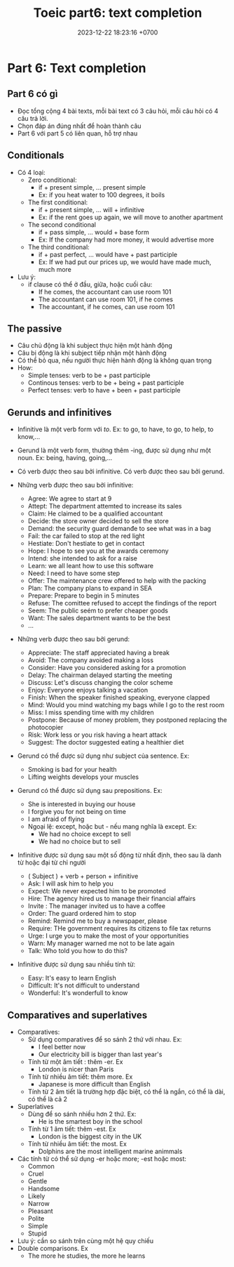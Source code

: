 ﻿---
layout: post
title:  "Toeic part6: text completion"
date:   2023-12-22 18:23:16 +0700
categories: toeic part6
---
# Part 6: Text completion
## Part 6 có gì
- Đọc tổng cộng 4 bài texts, mỗi bài text có 3 câu hỏi, mỗi câu hỏi có 4 câu trả lời.
- Chọn đáp án đúng nhất để hoàn thành câu
- Part 6 với part 5 có liên quan, hỗ trợ nhau

## Conditionals
- Có 4 loại:
	- Zero conditional: 
		- if + present simple, ... present simple
		- Ex: if you heat water to 100 degrees, it boils
	- The first conditional:
		- if + present simple, ... will + infinitive
		- Ex: if the rent goes up again, we will move to another apartment
	- The second conditional
		- if + pass simple, ... would + base form
		- Ex: If the company had more money, it would advertise more
	- The third conditional:
		- if + past perfect, ... would have + past participle
		- Ex: If we had put our prices up, we would have made much, much more
- Lưu ý:
	- if clause có thể ở đầu, giữa, hoặc cuối câu:
		- If he comes, the accountant can use room 101
		- The accountant can use room 101, if he comes
		- The accountant, if he comes, can use room 101
	
## The passive
- Câu chủ động là khi subject thực hiện một hành động
- Câu bị động là khi subject tiếp nhận một hành động
- Có thể bỏ qua, nếu người thực hiện hành động là không quan trọng
- How:
	- Simple tenses: verb to be + past participle
	- Continous tenses: verb to be + being + past participle
	- Perfect tenses: verb to have + been + past participle

## Gerunds and infinitives
- Infinitive là một verb form với *to*. Ex: to go, to have, to go, to help, to know,...
- Gerund là một verb form, thường thêm -ing, được sử dụng như một noun. Ex: being, having, going,...
- Có verb được theo sau bởi infinitive. Có verb được theo sau bởi gerund. 
- Những verb được theo sau bởi infinitive:
	- Agree: We agree to start at 9
	- Attept: The department attemted to increase its sales
	- Claim: He claimed to be a qualified accountant
	- Decide: the store owner decided to sell the store
	- Demand: the security guard demanđe to see what was in a bag
	- Fail: the car failed to stop at the red light
	- Hestiate: Don't hestiate to get in contact
	- Hope: I hope to see you at the awards ceremony
	- Intend: she intended to ask for a raise
	- Learn: we all leant how to use this software
	- Need: I need to have some step
	- Offer: The maintenance crew offered to help with the packing
	- Plan: The company plans to expand in SEA
	- Prepare: Prepare to begin in 5 minutes
	- Refuse: The comittee refused to accept the findings of the report
	- Seem: The public seém to prefer cheaper goods
	- Want: The sales department wants to be the best
	- ...
- Những verb được theo sau bởi gerund:
	- Appreciate: The staff appreciated having a break
	- Avoid: The company avoided making a loss
	- Consider: Have you considered asking for a promotion
	- Delay: The chairman delayed starting the meeting
	- Discuss: Let's discuss changing the color scheme
	- Enjoy: Everyone enjoys talking a vacation
	- Finish: When the speaker finished speaking, everyone clapped
	- Mind: Would you mind watching my bags while I go to the rest room
	- Miss: I miss spending time with my children
	- Postpone: Because of money problem, they postponed replacing the photocopier
	- Risk: Work less or you risk having a heart attack
	- Suggest: The doctor suggested eating a healthier diet
- Gerund có thể được sử dụng như subject của sentence. Ex:
	- Smoking is bad for your health
	- Lifting weights develops your muscles
- Gerund có thể được sử dụng sau prepositions. Ex:
	- She is interested in buying our house
	- I forgive you for not being on time
	- I am afraid of flying
	- Ngoại lệ: except, hoặc but - nếu mang nghĩa là except. Ex:
		- We had no choice except to sell
		- We had no choice but to sell
- Infinitive được sử dụng sau một số động từ nhất định, theo sau là danh từ hoặc đại từ chỉ người
	- ( Subject ) + verb + person + infinitive
	- Ask: I will ask him to help you
	- Expect: We never expected him to be promoted
	- Hire: The agency hired us to manage their financial affairs
	- Invite : The manager invited us to have a coffee
	- Order: The guard ordered him to stop
	- Remind: Remind me to buy a newspaper, please
	- Require: THe government requires its citizens to file tax returns
	- Urge: I urge you to make the most of your opportunities
	- Warn: My manager warned me not to be late again
	- Talk: Who told you how to do this?
	
- Infinitive được sử dụng sau nhiều tính từ:
	- Easy: It's easy to learn English
	- Difficult: It's not difficult to understand
	- Wonderful: It's wonderfull to know

## Comparatives and superlatives
- Comparatives:
	- Sử dụng comparatives để so sánh 2 thứ với nhau. Ex:
		- I feel better now
		- Our electricity bill is bigger than last year's
	- Tính từ một âm tiết : thêm -er. Ex
		- London is nicer than Paris
	- Tính từ nhiều âm tiết: thêm more. Ex
		- Japanese is more difficult than English
	- Tính từ 2 âm tiết là trường hợp đặc biệt, có thể là ngắn, có thể là dài, có thể là cả 2
- Superlatives 
	- Dùng để so sánh nhiều hơn 2 thứ. Ex:
		- He is the smartest boy in the school
	- Tính từ 1 âm tiết: thêm -est. Ex
		- London is the biggest city in the UK
	- Tính từ nhiều âm tiết: the most. Ex
		- Dolphins are the most intelligent marine animmals 
- Các tính từ có thể sử dụng -er hoặc more; -est hoặc most:
	- Common
	- Cruel
	- Gentle 
	- Handsome
	- Likely
	- Narrow
	- Pleasant
	- Polite
	- Simple
	- Stupid
- Lưu ý: cần so sánh trên cùng một hệ quy chiếu
- Double comparisons. Ex
	- The more he studies, the more he learns
